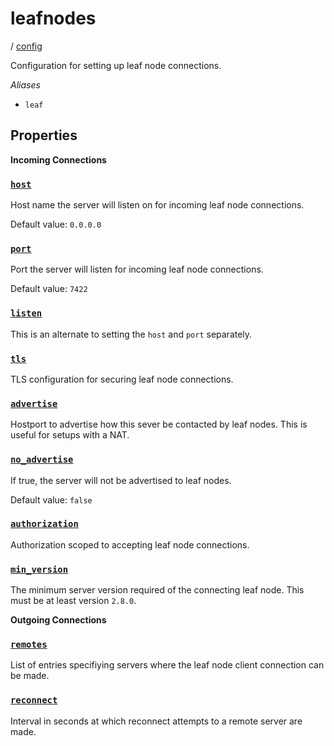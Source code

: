 # leafnodes

/ [config](reference/server-config/index.md) 

Configuration for setting up leaf node connections.

*Aliases*
- `leaf`

## Properties

**Incoming Connections**

### [`host`](reference/server-config/host/index.md)

Host name the server will listen on for incoming
leaf node connections.

Default value: `0.0.0.0`

### [`port`](reference/server-config/port/index.md)

Port the server will listen for incoming leaf node
connections.

Default value: `7422`

### [`listen`](reference/server-config/listen/index.md)

This is an alternate to setting the `host` and `port` separately.

### [`tls`](reference/server-config/tls/index.md)

TLS configuration for securing leaf node connections.

### [`advertise`](reference/server-config/advertise/index.md)

Hostport to advertise how this sever be contacted
by leaf nodes. This is useful for setups with a NAT.

### [`no_advertise`](reference/server-config/no_advertise/index.md)

If true, the server will not be advertised to leaf nodes.

Default value: `false`

### [`authorization`](reference/server-config/authorization/index.md)

Authorization scoped to accepting leaf node connections.

### [`min_version`](reference/server-config/min_version/index.md)

The minimum server version required of the connecting
leaf node. This must be at least version `2.8.0`.

**Outgoing Connections**

### [`remotes`](reference/server-config/remotes/index.md)

List of entries specifiying servers where the leaf
node client connection can be made.

### [`reconnect`](reference/server-config/reconnect/index.md)

Interval in seconds at which reconnect attempts to a
remote server are made.


